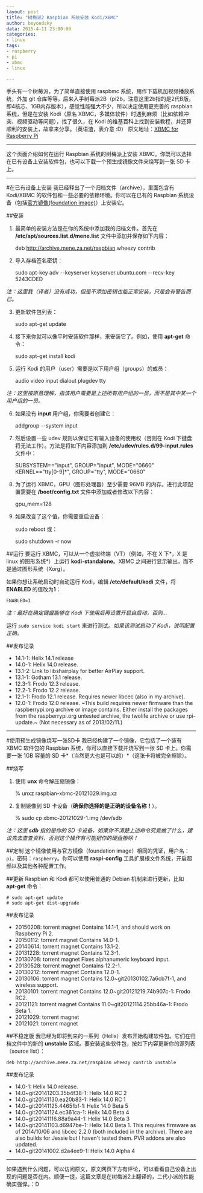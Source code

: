 ```yaml
---
layout: post
title: "树梅派2 Raspbian 系统安装 Kodi/XBMC"
author: beyondsky
data: 2015-4-11 23:00:00
categories:
- linux
tags:
- raspberry
- pi
- xbmc
- linux

---
```


手头有一个树莓派，为了简单直接使用 raspbmc 系统，用作下载机加视频播放系统，外加 git 仓库等等，后来入手树莓派2B（pi2b，注意这里2b指的是2代B版，即4核芯、1GB内存版本），感觉性能强大不少，所以决定使用更完善的 raspbian 系统，但是在安装 Kodi（原名 XBMC，多媒体软件）时遇到麻烦（比如依赖冲突、视频驱动等问题），找了很久，在 Kodi 的维基百科上找到安装教程，并还算顺利的安装上，故拿来分享。（英语渣，表介意 :D）
原文地址：[XBMC for Raspberry Pi][1]

-----------

这个页面介绍如何在运行 Raspbian 系统的树梅派上安装 XBMC。你既可以选择在已有设备上安装软件包，也可以下载一个预生成镜像文件来烧写到一张 SD 卡上。

-----------

#在已有设备上安装
我已经释出了一个归档文件（archive），里面包含有 Kodi/XBMC 的软件包和一些必要的依赖环境。你可以在已有的 Raspbian 系统设备（包括[官方镜像(foundation image)][2]）上安装它。

##安装
1. 最简单的安装方法是在你的系统中添加我的归档文件。首先在 **/etc/apt/sources.list.d/mene.list** 文件中添加并保存如下内容：

    deb http://archive.mene.za.net/raspbian wheezy contrib

2. 导入存档签名密钥：

    sudo apt-key adv --keyserver keyserver.ubuntu.com --recv-key 5243CDED
    
*注：这里我（译者）没有成功，但是不添加密钥也能正常安装，只是会有警告而已。*

3. 更新软件包列表：

    sudo apt-get update

4. 接下来你就可以像平时安装软件那样，来安装它了。例如，使用 **apt-get** 命令：

    sudo apt-get install kodi

5. 运行 Kodi 的用户（user）需要是以下用户组（groups）的成员：

    audio video input dialout plugdev tty

*注：这里按原意理解，指该用户需要是上述所有用户组的一员，而不是其中某一个用户组的一员。*

6. 如果没有 **input** 用户组，你需要者创建它：

    addgroup --system input

7. 然后设置一些 udev 规则以保证它有输入设备的使用权（否则在 Kodi 下键盘将无法工作）。方法是将如下内容添加到 **/etc/udev/rules.d/99-input.rules** 文件中：

    SUBSYSTEM=="input", GROUP="input", MODE="0660"
    KERNEL=="tty[0-9]*", GROUP="tty", MODE="0660"

8. 为了运行 XBMC，GPU（图形处理器）至少需要 96MB 的内存。进行此项配置需要在 **/boot/config.txt** 文件中添加或者修改以下内容：

    gpu_mem=128

9. 如果改变了这个值，你需要重启设备：

    sudo reboot
或：

    sudo shutdown -r now

##运行
要运行 XBMC，可以从一个虚拟终端（VT）（例如，不在 X 下*，X 是 linux 的图形系统*）上运行 **kodi-standalone**。XBMC 之间进行显示输出，而不是通过图形系统（Xorg）。

如果你想让系统启动时自动运行 Kodi，编辑 **/etc/default/kodi** 文件，将 **ENABLED** 的值改为**1**：

    ENABLED=1

*注：最好在确定键盘能够在 Kodi 下使用后再设置开启自启动，否则...*

运行 `sudo service kodi start` 来进行测试。*如果该测试启动了 Kodi，说明配置正确。*

##发布记录
 - 14.1-1: Helix 14.1 release
 - 14.0-1: Helix 14.0 release.
 - 13.1-2: Link to libshairplay for better AirPlay support.
 - 13.1-1: Gotham 13.1 release.
 - 12.3-1: Frodo 12.3 release.
 - 12.2-1: Frodo 12.2 release.
 - 12.1-1: Frodo 12.1 release. Requires newer libcec (also in my archive).
 - 12.0-1: Frodo 12.0 release. ~This build requires newer firmware than the raspberrypi.org archive or image contains. Either install the packages from the raspberrypi.org untested archive, the twolife archive or use rpi-update.~ (Not necessary as of 2013/02/11.)

-----------

#使用预生成镜像烧写一张SD卡
我已经构建了一个镜像，它包括了一个装有 XBMC 软件包的 Raspbian 系统，你可以直接下载并烧写到一张 SD 卡上。你需要一张 1GB 容量的 SD 卡*（当然更大也是可以的）*（这张卡将被完全擦除）。

##烧写
1. 使用 **unx** 命令解压缩镜像：

    % unxz raspbian-xbmc-20121029.img.xz

2. 复制镜像到 SD 卡设备（**确保你选择的是正确的设备名称！**）。

    % sudo cp xbmc-20121029-1.img /dev/sdb

*注：这里 **sdb** 指的是你的 SD 卡设备，如果你不清楚上述命令究竟做了什么，建议先去查查资料，否则这个操作有可能把你的硬盘擦除！*

##定制
这个镜像使用与官方镜像（foundation image）相同的凭证，用户名：`pi`，密码：`raspberry`。你可以使用 **raspi-config** 工具扩展根文件系统，开启超频以及其他各种配置工作。

##更新
Raspbian 和 Kodi 都可以使用普通的 Debian 机制来进行更新，比如 **apt-get** 命令：

    # sudo apt-get update
    # sudo apt-get dist-upgrade

##发布记录

 - 20150208: torrent magnet Contains 14.1-1, and should work on
   Raspberry Pi 2.
 - 20150112: torrent magnet Contains 14.0-1.
 - 20140614: torrent magnet Contains 13.1-2.
 - 20131228: torrent magnet Contains 12.3-1.
 - 20130708: torrent magnet Fixes alphanumeric keyboard input.
 - 20130528: torrent magnet Contains 12.2-1.
 - 20130212: torrent magnet Contains 12.0-1.
 - 20130106: torrent magnet Contains 12.0~git20130102.7a6cb7f-1, and wireless support.
 - 20130101: torrent magnet Contains 12.0~git20121219.74b907c-1: Frodo RC2.
 - 20121121: torrent magnet Contains 11.0~git20121114.25bb46a-1: Frodo Beta 1.
 - 20121029: torrent magnet
 - 20121021: torrent magnet

##不稳定版
我已经为即将到来的一系列（Helix）发布开始构建软件包。它们在归档文件中的新的 **unstable** 区域。要安装这些软件包，按如下内容更新你的源列表（source list）：

    deb http://archive.mene.za.net/raspbian wheezy contrib unstable

##发布记录
 - 14.0-1: Helix 14.0 release.
 - 14.0~git20141203.35b4f38-1: Helix 14.0 RC 2
 - 14.0~git20141130.ea20b83-1: Helix 14.0 RC 1
 - 14.0~git20141125.4465fbf-1: Helix 14.0 Beta 5
 - 14.0~git20141124.ec361ca-1: Helix 14.0 Beta 4
 - 14.0~git20141116.88a9a44-1: Helix 14.0 Beta 3
 - 14.0~git20141103.d6947be-1: Helix 14.0 Beta 1. This requires firmware as of 2014/10/06 and libcec 2.2.0 (both included in the archive). There are also builds for Jessie but I haven't tested them. PVR addons are also updated.
 - 14.0~git20141002.d2a4ee9-1: Helix 14.0 Alpha 4


----------

如果遇到什么问题，可以访问原文，原文网页下方有评论，可以看看自己设备上出现的问题是否在内。顺便一提，这篇文章是在树梅派2上翻译的，二代小派的性能确实强悍。：D


  [1]: http://michael.gorven.za.net/raspberrypi/xbmc
  [2]: https://www.raspberrypi.org/downloads/